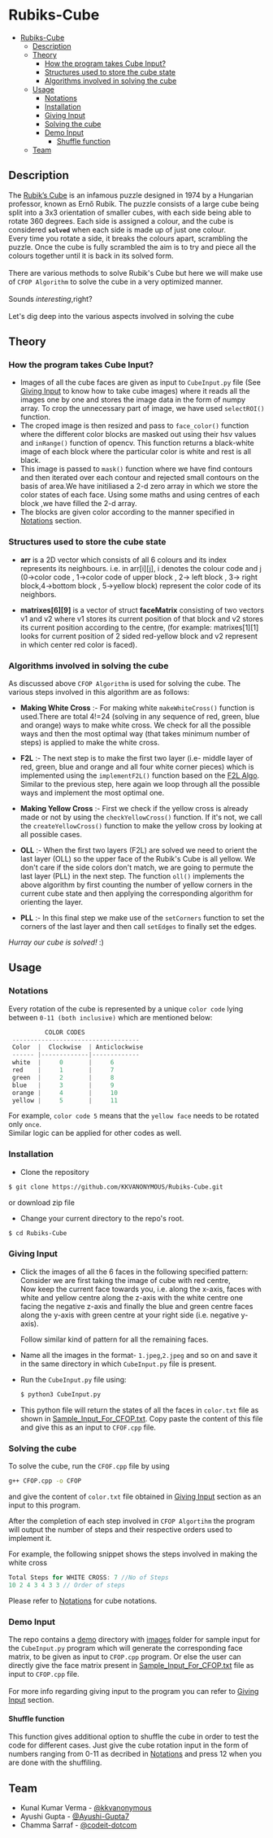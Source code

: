 # Rubiks-Cube
- [Rubiks-Cube](#rubiks-cube)
  * [Description](#description)
  * [Theory](#theory)
    + [How the program takes Cube Input?](#how-the-program-takes-cube-input)
    + [Structures used to store the cube state](#structures-used-to-store-the-cube-state)
    + [Algorithms involved in solving the cube](#algorithms-involved-in-solving-the-cube)
  * [Usage](#usage)
    + [Notations](#notations)
    + [Installation](#installation)
    + [Giving Input](#giving-input)
    + [Solving the cube](#solving-the-cube)
    + [Demo Input](#demo-input)
      - [Shuffle function](#shuffle-function)
  * [Team](#team)
 
## Description
The [Rubik’s Cube](https://en.wikipedia.org/wiki/Rubik%27s_Cube) is an infamous puzzle designed in 1974 by a Hungarian professor, known as Ernő Rubik. The puzzle consists of a large cube being split into a 3x3 orientation of smaller cubes, with each side being able to rotate 360 degrees. Each side is assigned a colour, and the cube is considered **`solved`** when each side is made up of just one colour.
<br>
Every time you rotate a side, it breaks the colours apart, scrambling the puzzle. Once the cube is fully scrambled the aim is to try and piece all the colours together until it is back in its solved form.<br><br>
There are various methods to solve Rubik's Cube but here we will make use of `CFOP Algorithm` to solve the cube in a very optimized manner.
<br><br>
Sounds _interesting_,right?
<br><br>
Let's dig deep into the various aspects involved in solving the cube
## Theory
### How the program takes Cube Input?
   - Images of all the cube faces are given as input to `CubeInput.py` file (See [Giving Input](#giving-input) to know how to take cube images) where it reads all the images one by one and stores the image data in the form of numpy array. To crop the unnecessary part of image, we have used `selectROI()` function. 
   - The croped image is then resized and pass to `face_color()` function where the different color blocks are masked out using their hsv values and `inRange()` function of opencv. This function returns a black-white image of each block where the particular color is white and rest is all black.
   - This image is passed to `mask()` function where we have find contours and then iterated over each contour and rejected small contours on the basis of area.We have initiliased a 2-d zero array in which we store the color states of each face. Using some maths and using centres of each block ,we have filled the 2-d array.
   - The blocks are given color according to the manner specified in [Notations](#notations) section.
 
### Structures used to store the cube state
   - **arr** is a 2D vector which consists of all 6 colours and its index represents its neighbours. i.e. in arr[i][j], i denotes the colour code and j (0->color code , 1->color code of upper block , 2-> left block , 3-> right block,4->bottom block , 5->yellow block) represent the color code of its neighbors.

   - **matrixes[6][9]** is a vector of struct **faceMatrix** consisting of two vectors v1 and v2 where v1 stores its current position of that block and v2 stores its        current position according to the centre, (for example: matrixes[1][1] looks for current position of 2 sided red-yellow block and v2 represent in which center red color is faced).

### Algorithms involved in solving the cube
As discussed above `CFOP Algorithm` is used for solving the cube. The various steps involved in this algorithm are as follows:
 - **Making White Cross** :- For making white `makeWhiteCross()` function is used.There are total 4!=24 (solving in any sequence of red, green, blue and orange) ways to make white cross. We check for all the possible ways and then the most optimal way (that takes minimum number of steps) is applied to make the white cross.
    
 - **F2L** :- The next step is to make the first two layer (i.e- middle layer of red, green, blue and orange and all four white corner pieces) which is implemented using the `implementF2L()` function based on the [F2L Algo](https://ruwix.com/the-rubiks-cube/advanced-cfop-fridrich/first-two-layers-f2l/).
 Similar to the previous step, here again we loop through all the possible ways and implement the most optimal one.
  
 - **Making Yellow Cross** :- First we check if the yellow cross is already made or not by using the `checkYellowCross()` function. If it's not, we call the           `createYellowCross()` function to make the  yellow cross by looking at all possible cases.

 - **OLL** :- When the first two layers (F2L) are solved we need to orient the last layer (OLL) so the upper face of the Rubik's Cube is all yellow. We don't care if the side colors don't match, we are going to permute the last layer (PLL) in the next step. The function `oll()` implements the above algorithm by first counting the number of yellow corners in the current cube state and then applying the corresponding algorithm for orienting the layer.

  - **PLL** :- In this final step we make use of the `setCorners` function to set the corners of the last layer and then call `setEdges` to finally set the edges.

_Hurray our cube is solved!_ :)

## Usage
### Notations
Every rotation of the cube is represented by a unique `color code` lying between `0-11 (both inclusive)` which are mentioned below:
```cpp
          COLOR CODES
 -----------------------------------
 Color  |  Clockwise  | Anticlockwise
 ------ |-------------|-------------
 white  |     0       |     6
 red    |     1       |     7
 green  |     2       |     8
 blue   |     3       |     9
 orange |     4       |     10
 yellow |     5       |     11
```
For example, `color code 5` means that the `yellow face` needs to be rotated only `once`.
<br>
Similar logic can be applied for other codes as well.
### Installation
- Clone the repository
```bash
$ git clone https://github.com/KKVANONYMOUS/Rubiks-Cube.git
```
 or download zip file
- Change your current directory to the repo's root.
```bash
$ cd Rubiks-Cube
```

### Giving Input
- Click the images of all the 6 faces in the following specified pattern:<br>
Consider we are first taking the image of cube with red centre,<br>
Now keep the current face towards you, i.e. along the x-axis, faces with white and yellow centre along the z-axis with the white centre one facing the negative z-axis and finally the blue and green centre faces along the y-axis with green centre at your right side (i.e. negative y-axis).

   Follow similar kind of pattern for all the remaining faces.
- Name all  the images in the format- `1.jpeg`,`2.jpeg` and so on and save it in the same directory in which `CubeInput.py` file is present.
- Run the `CubeInput.py` file using:
   ```bash
   $ python3 CubeInput.py
   ```
- This python file will return the states of all the faces in `color.txt` file as shown in  [Sample_Input_For_CFOP.txt](https://github.com/KKVANONYMOUS/Rubiks-Cube/blob/master/demo/Sample_Input_For_CFOP.txt). Copy paste the content of this file and give this as an input to `CFOF.cpp` file.
### Solving the cube
To solve the cube, run the `CFOF.cpp` file by using
```bash
g++ CFOP.cpp -o CFOP
```
and give the content of `color.txt` file obtained in [Giving Input](#giving-input) section as an input to this program.

After the completion of each step involved in `CFOP Algortihm` the program will output the number of steps and their respective orders used to implement it.

For example, the following snippet shows the steps involved in making the white cross
```cpp
Total Steps for WHITE CROSS: 7 //No of Steps
10 2 4 3 4 3 3 // Order of steps
```
Please refer to [Notations](#notations) for cube notations.
### Demo Input
The repo contains a [demo](https://github.com/KKVANONYMOUS/Rubiks-Cube/tree/master/demo) directory with [images](https://github.com/KKVANONYMOUS/Rubiks-Cube/tree/master/demo/images) folder for sample input for the `CubeInput.py` program which will generate the corresponding face matrix, to be given as input to `CFOP.cpp` program.
Or else the user can directly give the face matrix present in [Sample_Input_For_CFOP.txt](https://github.com/KKVANONYMOUS/Rubiks-Cube/blob/master/demo/Sample_Input_For_CFOP.txt) file as input to `CFOP.cpp` file.
<br><br>
For more info regarding giving input to the program you can refer to [Giving Input](#giving-input) section.
#### Shuffle function
This function gives additional option to shuffle the cube in order to test the code for different cases. Just give the cube rotation input in the form of numbers ranging from 0-11 as decribed in [Notations](#notations) and press 12 when you are done with the shuffiling.
## Team
- Kunal Kumar Verma - [@kkvanonymous](https://github.com/KKVANONYMOUS)
- Ayushi Gupta - [@Ayushi-Gupta7](https://github.com/Ayushi-Gupta7)
- Chamma Sarraf - [@codeit-dotcom](https://github.com/codeit-dotcom)
